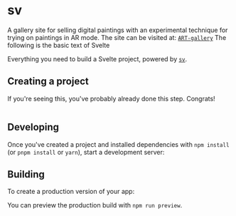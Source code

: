 # sv

A gallery site for selling digital paintings with an experimental technique for trying on paintings in AR mode. The site can be visited at: [`ART-gallery`](https://artstore-ten.vercel.app/)
The following is the basic text of Svelte

Everything you need to build a Svelte project, powered by [`sv`](https://github.com/sveltejs/cli).

## Creating a project

If you're seeing this, you've probably already done this step. Congrats!

```bash

```

## Developing

Once you've created a project and installed dependencies with `npm install` (or `pnpm install` or `yarn`), start a development server:

## Building

To create a production version of your app:


You can preview the production build with `npm run preview`.

